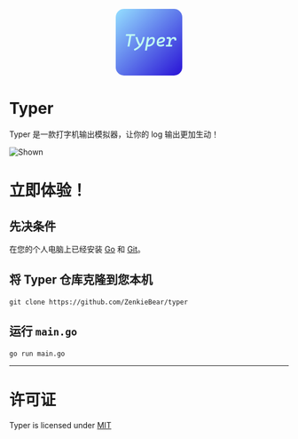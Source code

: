 <p style='text-align: center'>
  <img src="doc/typer-logo.png" width='120' height='120' style='border-radius: 15px'>
</p>

# Typer
Typer 是一款打字机输出模拟器，让你的 log 输出更加生动！

![Shown](doc/show.gif)


# 立即体验！
## 先决条件
在您的个人电脑上已经安装 [Go](https://go.dev/doc/install) 和 [Git](https://git-scm.com/downloads)。

## 将 Typer 仓库克隆到您本机
```shell
git clone https://github.com/ZenkieBear/typer
```

## 运行 `main.go`
```shell
go run main.go
```


---
# 许可证
Typer is licensed under [MIT](LICENSE)


